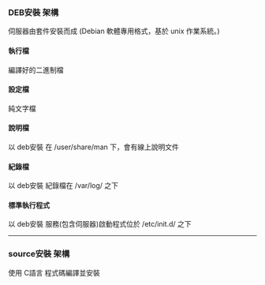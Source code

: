 
### DEB安裝 架構
伺服器由套件安裝而成
(Debian 軟體專用格式，基於 unix 作業系統。)

#### 執行檔
編譯好的二進制檔

#### 設定檔
純文字檔

#### 說明檔
以 deb安裝 在 /user/share/man 下，會有線上說明文件

#### 紀錄檔
以 deb安裝 紀錄檔在 /var/log/ 之下

#### 標準執行程式
以 deb安裝 服務(包含伺服器)啟動程式位於 /etc/init.d/ 之下

---

### source安裝 架構

使用 C語言 程式碼編譯並安裝


